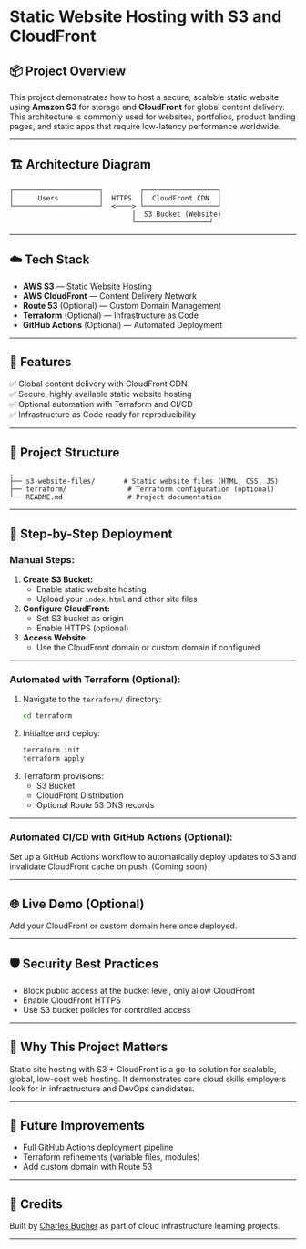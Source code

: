 # Static Website Hosting with S3 and CloudFront

## 📦 Project Overview
This project demonstrates how to host a secure, scalable static website using **Amazon S3** for storage and **CloudFront** for global content delivery. This architecture is commonly used for websites, portfolios, product landing pages, and static apps that require low-latency performance worldwide.

---

## 🏗️ Architecture Diagram

```plaintext
┌─────────────────────┐         ┌──────────────────┐
│      Users          │  HTTPS  │  CloudFront CDN  │
└─────────────────────┘  <────> └──────────────────┘
                              │  S3 Bucket (Website)
                              └──────────────────┘
```

---

## ☁️ Tech Stack
- **AWS S3** — Static Website Hosting
- **AWS CloudFront** — Content Delivery Network
- **Route 53** (Optional) — Custom Domain Management
- **Terraform** (Optional) — Infrastructure as Code
- **GitHub Actions** (Optional) — Automated Deployment

---

## 🚀 Features
✅ Global content delivery with CloudFront CDN  
✅ Secure, highly available static website hosting  
✅ Optional automation with Terraform and CI/CD  
✅ Infrastructure as Code ready for reproducibility  

---

## 📂 Project Structure
```plaintext
.
├── s3-website-files/       # Static website files (HTML, CSS, JS)
├── terraform/               # Terraform configuration (optional)
└── README.md                # Project documentation
```

---

## 🔧 Step-by-Step Deployment

### **Manual Steps:**
1. **Create S3 Bucket:**
   - Enable static website hosting
   - Upload your `index.html` and other site files
2. **Configure CloudFront:**
   - Set S3 bucket as origin
   - Enable HTTPS (optional)
3. **Access Website:**
   - Use the CloudFront domain or custom domain if configured

---

### **Automated with Terraform (Optional):**
1. Navigate to the `terraform/` directory:
   ```bash
   cd terraform
   ```
2. Initialize and deploy:
   ```bash
   terraform init
   terraform apply
   ```
3. Terraform provisions:
   - S3 Bucket
   - CloudFront Distribution
   - Optional Route 53 DNS records

---

### **Automated CI/CD with GitHub Actions (Optional):**
Set up a GitHub Actions workflow to automatically deploy updates to S3 and invalidate CloudFront cache on push. (Coming soon)

---

## 🌐 Live Demo (Optional)
Add your CloudFront or custom domain here once deployed.

---

## 🛡️ Security Best Practices
- Block public access at the bucket level, only allow CloudFront
- Enable CloudFront HTTPS
- Use S3 bucket policies for controlled access

---

## 🎯 Why This Project Matters
Static site hosting with S3 + CloudFront is a go-to solution for scalable, global, low-cost web hosting. It demonstrates core cloud skills employers look for in infrastructure and DevOps candidates.

---

## 📌 Future Improvements
- Full GitHub Actions deployment pipeline
- Terraform refinements (variable files, modules)
- Add custom domain with Route 53

---

## 🙌 Credits
Built by [Charles Bucher](https://github.com/Tommy813-lab) as part of cloud infrastructure learning projects.

---

